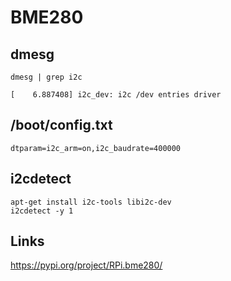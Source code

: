 # BME280

## dmesg

```
dmesg | grep i2c
```

```
[    6.887408] i2c_dev: i2c /dev entries driver
```

## /boot/config.txt 

```
dtparam=i2c_arm=on,i2c_baudrate=400000
```

## i2cdetect

```
apt-get install i2c-tools libi2c-dev
i2cdetect -y 1
```


## Links

https://pypi.org/project/RPi.bme280/